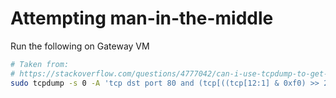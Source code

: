 # Attempting man-in-the-middle

Run the following on Gateway VM

```sh
# Taken from:
# https://stackoverflow.com/questions/4777042/can-i-use-tcpdump-to-get-http-requests-response-header-and-response-body
sudo tcpdump -s 0 -A 'tcp dst port 80 and (tcp[((tcp[12:1] & 0xf0) >> 2):4] = 0x504f5354)'
```
